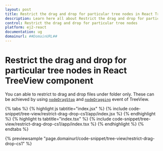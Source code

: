```yaml
---
layout: post
title: Restrict the drag and drop for particular tree nodes in React TreeView component | Syncfusion
description: Learn here all about Restrict the drag and drop for particular tree nodes in Syncfusion React TreeView component of Syncfusion Essential JS 2 and more.
control: Restrict the drag and drop for particular tree nodes 
platform: ej2-react
documentation: ug
domainurl: ##DomainURL##
---
```


# Restrict the drag and drop for particular tree nodes in React TreeView component

You can able to restrict to drag and drop files under folder only. These can be achieved by using [`nodeDragStop`](https://ej2.syncfusion.com/react/documentation/api/treeview#nodedragstop) and [`nodeDragging`](https://ej2.syncfusion.com/react/documentation/api/treeview#nodedragging) event of TreeView.

{% tabs %}
{% highlight js tabtitle="index.jsx" %}
{% include code-snippet/tree-view/restrict-drag-drop-cs1/app/index.jsx %}
{% endhighlight %}
{% highlight ts tabtitle="index.tsx" %}
{% include code-snippet/tree-view/restrict-drag-drop-cs1/app/index.tsx %}
{% endhighlight %}
{% endtabs %}

 {% previewsample "page.domainurl/code-snippet/tree-view/restrict-drag-drop-cs1" %}